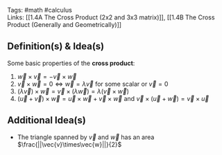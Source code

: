 Tags: #math #calculus  
Links: [[1.4A The Cross Product (2x2 and 3x3 matrix)]], [[1.4B The Cross Product (Generally and Geometrically)]]
## Definition(s) & Idea(s)
Some basic properties of the **cross product**:
1. $\vec{w}\times\vec{v}=-\vec{v}\times\vec{w}$ 
2. $\vec{v}\times\vec{w}=0\iff \vec{w}=\lambda\vec{v}$  for some scalar or $\vec{v}=0$
3. $(\lambda\vec{v})\times\vec{w}=\vec{v}\times(\lambda\vec{w})=\lambda(\vec{v}\times\vec{w})$
4. $(\vec{u}+\vec{v})\times\vec{w}=\vec{u}\times\vec{w}+\vec{v}\times\vec{w}$  and  $\vec{v}\times(\vec{u}+\vec{w})=\vec{v}\times\vec{u}$ 
## Additional Idea(s)
- The triangle spanned by $\vec{v}$ and $\vec{w}$ has an area $\frac{||\vec{v}\times\vec{w}||}{2}$


